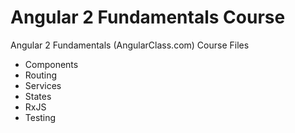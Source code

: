 # Angular 2 Fundamentals Course

Angular 2 Fundamentals (AngularClass.com) Course Files

- Components
- Routing
- Services
- States
- RxJS
- Testing